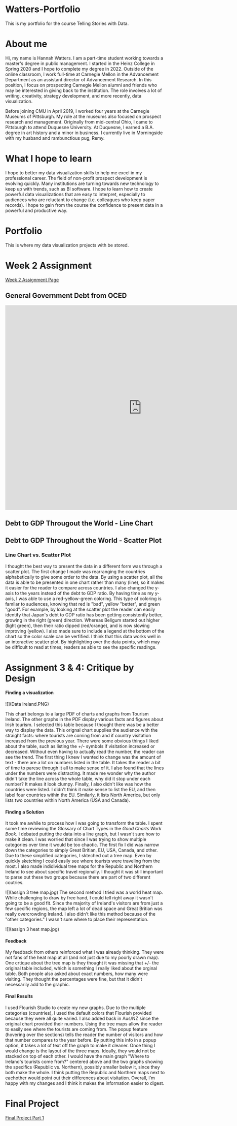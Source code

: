 # Watters-Portfolio
This is my portfolio for the course Telling Stories with Data.

# About me
Hi, my name is Hannah Watters. I am a part-time student working towards a master's degree in public management. I started in the Heinz College in Spring 2020 and I hope to complete my degree in 2022. Outside of the online classroom, I work full-time at Carnegie Mellon in the Advancement Department as an assistant director of Advancement Research. In this position, I focus on prospecting Carnegie Mellon alumni and friends who may be interested in giving back to the institution. The role involves a lot of writing, creativity, strategy development, and more recently, data visualization. 

Before joining CMU in April 2019, I worked four years at the Carnegie Museums of Pittsburgh. My role at the museums also focused on prospect research and management. Originally from mid-central Ohio, I came to Pittsburgh to attend Duquesne University. At Duquesne, I earned a B.A. degree in art history and a minor in business. I currently live in Morningside with my husband and rambunctious pug, Remy.

# What I hope to learn
I hope to better my data visualization skills to help me excel in my professional career. The field of non-profit prospect development is evolving quickly. Many institutions are turning towards new technology to keep up with trends, such as BI software. I hope to learn how to create powerful data visualizations that are easy to interpret, especially to audiences who are reluctant to change (i.e. colleagues who keep paper records). I hope to gain from the course the confidence to present data in a powerful and productive way.

# Portfolio
This is where my data visualization projects with be stored. 

# Week 2 Assignment 
[Week 2 Assignment Page](/DatavizWeek2.md)

## General Government Debt from OCED
<iframe src="https://data.oecd.org/chart/65u1" width="860" height="645" style="border: 0" mozallowfullscreen="true" webkitallowfullscreen="true" allowfullscreen="true"><a href="https://data.oecd.org/chart/65u1" target="_blank">OECD Chart: General government debt, Total, % of GDP, Annual, 2018</a></iframe>

## Debt to GDP Througout the World - Line Chart

<div class="flourish-embed flourish-chart" data-src="visualisation/3729609" data-url="https://flo.uri.sh/visualisation/3729609/embed" aria-label=""><script src="https://public.flourish.studio/resources/embed.js"></script></div>

## Debt to GDP Throughout the World - Scatter Plot

<div class="flourish-embed flourish-scatter" data-src="visualisation/3748510" data-url="https://flo.uri.sh/visualisation/3748510/embed" aria-label=""><script src="https://public.flourish.studio/resources/embed.js"></script></div>

### Line Chart vs. Scatter Plot
I thought the best way to present the data in a different form was through a scatter plot. The first change I made was rearranging the countries alphabetically to give some order to the data. By using a scatter plot, all the data is able to be presented in one chart rather than many (line), so it makes it easier for the reader to compare across countries. I also changed the y-axis to the years instead of the debt to GDP ratio. By having time as my y-axis, I was able to use a red-yellow-green coloring. This type of coloring is familar to audiences, knowing that red is "bad", yellow "better", and green "good". For example, by looking at the scatter plot the reader can easily identify that Japan's debt to GDP ratio has been getting consistently better, growing in the right (green) direction. Whereas Beligum started out higher (light green), then their ratio dipped (red/orange), and is now slowing improving (yellow). I also made sure to include a legend at the bottom of the chart so the color scale can be verfified. I  think that this data works well in an interactive scatter plot. By highlighting over the data points, which may be difficult to read at times, readers as able to see the specific readings.



# Assignment 3 & 4: Critique by Design
#### Finding a visualization
![](Data Ireland.PNG)

This chart belongs to a large PDF of charts and graphs from Tourism Ireland. The other graphs in the PDF display various facts and figures about Irish tourism. I selected this table because I thought there was be a better way to display the data. This orignal chart supplies the audience with the straight facts: where tourists are coming from and if country visitation increased from the previous year. 
There were some obvious things I liked about the table, such as listing the +/- symbols if visitation increased or decreased. Without even having to actually read the number, the reader can see the trend. 
The first thing I knew I wanted to change was the amount of text - there are a lot on numbers listed in the table. It takes the reader a bit of time to parese through it all to make sense of it. I also found that the lines under the numbers were distracting. It made me wonder why the author didn't take the line across the whole table, why did it stop under each number? It makes it look clumpy. Finally, I also didn't like was how the countries were listed. I didn't think it make sense to list the EU, and then label four countries within the EU. Similarly, it lists North America, but only lists two countries within North America (USA and Canada). 
#### Finding a Solution
It took me awhile to process how I was going to transform the table. I spent some time reviewing the Glossary of Chart Types in the *Good Charts Work Book*. I debated putting the data into a line graph, but I wasn't sure how to make it clean. I was worried that since I was trying to show multiple categories over time it would be too chaotic. The first fix I did was narrow down the categories to simply Great Britian, EU, USA, Canada, and other. Due to these simplified categories, I skteched out a tree map. Even by quickly sketching I could easily see where tourists were traveling from the most. I also made indidividual tree maps for the Republic and Northern Ireland to see about specific travel regionally. I thought it was still important to parse out these two groups because there are part of two different coutries. 

![](assign 3 tree map.jpg)
The second method I tried was a world heat map. While challenging to draw by free hand, I could tell right away it wasn't going to be a good fit. Since the majority of Ireland's visitors are from just a few specific regions, the map left a lot of dead space and Great Britian was really overcrowding Ireland. I also didn't like this method because of the "other categories." I wasn't sure where to place their representation.

![](assign 3 heat map.jpg)
#### Feedback
My feedback from others reinforced what I was already thinking. They were not fans of the heat map at all (and not just due to my poorly drawn map). One crtique about the tree map is they thought it was missing that +/- the original table included, which is something I really liked about the orginal table. Both people also asked about exact numbers, how many were visiting. They thought the percentages were fine, but that it didn't necessarily add to the graphic.

#### Final Results
I used Flourish Studio to create my new graphs. Due to the multiple categories (countries), I used the default colors that Flourish provided because they were all quite varied. I also added back in Aus/NZ since the original chart provided their numbers. Using the tree maps allow the reader to easily see where the tourists are coming from. The popup feature (hovering over the sections) tells the reader the number of visitors and how that number compares to the year before. By putting this info in a popup option, it takes a lot of text off the graph to make it cleaner. Once thing I would change is the layout of the three maps. Ideally, they would not be stacked on top of each other. I would have the main graph "Where to Ireland's tourists come from?" centered above and the two graphs showing the specifics (Republic vs. Northern), possibly smaller below it, since they both make the whole. I think putting the Republic and Northern maps next to eachother would point out their differences about visitation. Overall, I'm happy with my changes and I think it makes the information easier to digest.

<div class="flourish-embed flourish-hierarchy" data-src="visualisation/3801511" data-url="https://flo.uri.sh/visualisation/3801511/embed" aria-label=""><script src="https://public.flourish.studio/resources/embed.js"></script></div>
<div class="flourish-embed flourish-hierarchy" data-src="visualisation/3801571" data-url="https://flo.uri.sh/visualisation/3801571/embed" aria-label=""><script src="https://public.flourish.studio/resources/embed.js"></script></div>
<div class="flourish-embed flourish-hierarchy" data-src="visualisation/3801609" data-url="https://flo.uri.sh/visualisation/3801609/embed" aria-label=""><script src="https://public.flourish.studio/resources/embed.js"></script></div>

# Final Project
 [Final Project Part 1](/final_project_Watters.md)
